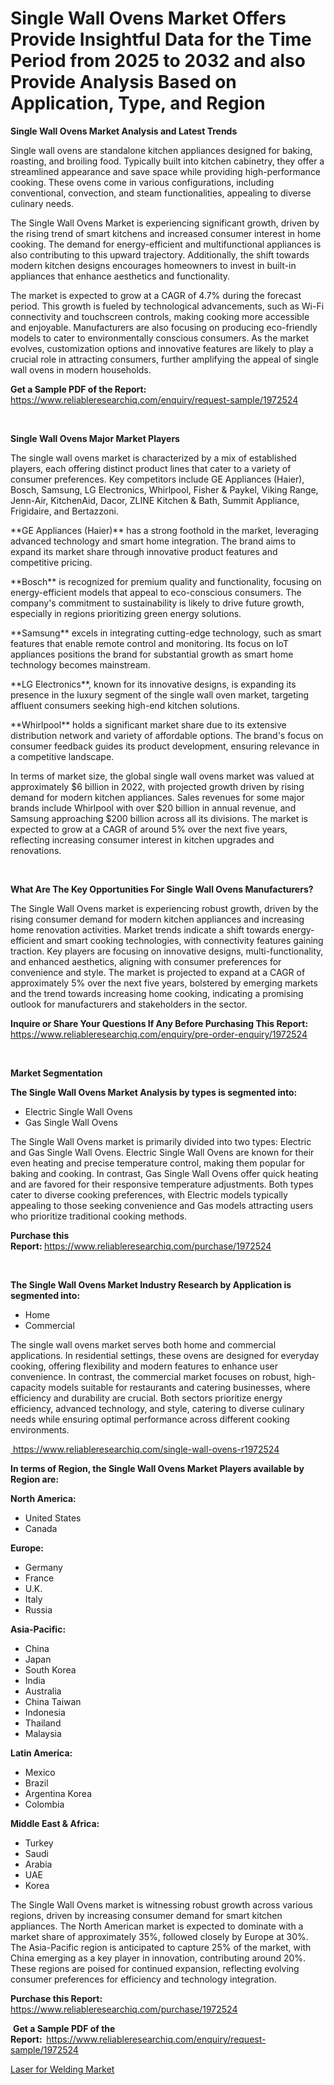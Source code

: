 <p><h1>Single Wall Ovens Market Offers Provide Insightful Data for the Time Period from 2025 to 2032 and also Provide Analysis Based on Application, Type, and Region</h1></p><p><strong>Single Wall Ovens Market Analysis and Latest Trends</strong></p>
<p><p>Single wall ovens are standalone kitchen appliances designed for baking, roasting, and broiling food. Typically built into kitchen cabinetry, they offer a streamlined appearance and save space while providing high-performance cooking. These ovens come in various configurations, including conventional, convection, and steam functionalities, appealing to diverse culinary needs.</p><p>The Single Wall Ovens Market is experiencing significant growth, driven by the rising trend of smart kitchens and increased consumer interest in home cooking. The demand for energy-efficient and multifunctional appliances is also contributing to this upward trajectory. Additionally, the shift towards modern kitchen designs encourages homeowners to invest in built-in appliances that enhance aesthetics and functionality. </p><p>The market is expected to grow at a CAGR of 4.7% during the forecast period. This growth is fueled by technological advancements, such as Wi-Fi connectivity and touchscreen controls, making cooking more accessible and enjoyable. Manufacturers are also focusing on producing eco-friendly models to cater to environmentally conscious consumers. As the market evolves, customization options and innovative features are likely to play a crucial role in attracting consumers, further amplifying the appeal of single wall ovens in modern households.</p></p>
<p><strong>Get a Sample PDF of the Report:&nbsp;</strong> <a href="https://www.reliableresearchiq.com/enquiry/request-sample/1972524?utm_campaign=3180&utm_medium=2&utm_source=Github&utm_content=ia&utm_term=10042025&utm_id=single-wall-ovens">https://www.reliableresearchiq.com/enquiry/request-sample/1972524</a></p>
<p>&nbsp;</p>
<p><strong>Single Wall Ovens Major Market Players</strong></p>
<p><p>The single wall ovens market is characterized by a mix of established players, each offering distinct product lines that cater to a variety of consumer preferences. Key competitors include GE Appliances (Haier), Bosch, Samsung, LG Electronics, Whirlpool, Fisher & Paykel, Viking Range, Jenn-Air, KitchenAid, Dacor, ZLINE Kitchen & Bath, Summit Appliance, Frigidaire, and Bertazzoni.</p><p>**GE Appliances (Haier)** has a strong foothold in the market, leveraging advanced technology and smart home integration. The brand aims to expand its market share through innovative product features and competitive pricing. </p><p>**Bosch** is recognized for premium quality and functionality, focusing on energy-efficient models that appeal to eco-conscious consumers. The company's commitment to sustainability is likely to drive future growth, especially in regions prioritizing green energy solutions.</p><p>**Samsung** excels in integrating cutting-edge technology, such as smart features that enable remote control and monitoring. Its focus on IoT appliances positions the brand for substantial growth as smart home technology becomes mainstream.</p><p>**LG Electronics**, known for its innovative designs, is expanding its presence in the luxury segment of the single wall oven market, targeting affluent consumers seeking high-end kitchen solutions. </p><p>**Whirlpool** holds a significant market share due to its extensive distribution network and variety of affordable options. The brand's focus on consumer feedback guides its product development, ensuring relevance in a competitive landscape.</p><p>In terms of market size, the global single wall ovens market was valued at approximately $6 billion in 2022, with projected growth driven by rising demand for modern kitchen appliances. Sales revenues for some major brands include Whirlpool with over $20 billion in annual revenue, and Samsung approaching $200 billion across all its divisions. The market is expected to grow at a CAGR of around 5% over the next five years, reflecting increasing consumer interest in kitchen upgrades and renovations.</p></p>
<p>&nbsp;</p>
<p><strong>What Are The Key Opportunities For Single Wall Ovens Manufacturers?</strong></p>
<p><p>The Single Wall Ovens market is experiencing robust growth, driven by the rising consumer demand for modern kitchen appliances and increasing home renovation activities. Market trends indicate a shift towards energy-efficient and smart cooking technologies, with connectivity features gaining traction. Key players are focusing on innovative designs, multi-functionality, and enhanced aesthetics, aligning with consumer preferences for convenience and style. The market is projected to expand at a CAGR of approximately 5% over the next five years, bolstered by emerging markets and the trend towards increasing home cooking, indicating a promising outlook for manufacturers and stakeholders in the sector.</p></p>
<p><strong>Inquire or Share Your Questions If Any Before Purchasing This Report:</strong> <a href="https://www.reliableresearchiq.com/enquiry/pre-order-enquiry/1972524?utm_campaign=3180&utm_medium=2&utm_source=Github&utm_content=ia&utm_term=10042025&utm_id=single-wall-ovens">https://www.reliableresearchiq.com/enquiry/pre-order-enquiry/1972524</a></p>
<p>&nbsp;</p>
<p><strong>Market Segmentation</strong></p>
<p><strong>The Single Wall Ovens Market Analysis by types is segmented into:</strong></p>
<p><ul><li>Electric Single Wall Ovens</li><li>Gas Single Wall Ovens</li></ul></p>
<p><p>The Single Wall Ovens market is primarily divided into two types: Electric and Gas Single Wall Ovens. Electric Single Wall Ovens are known for their even heating and precise temperature control, making them popular for baking and cooking. In contrast, Gas Single Wall Ovens offer quick heating and are favored for their responsive temperature adjustments. Both types cater to diverse cooking preferences, with Electric models typically appealing to those seeking convenience and Gas models attracting users who prioritize traditional cooking methods.</p></p>
<p><strong>Purchase this Report:&nbsp;</strong><a href="https://www.reliableresearchiq.com/purchase/1972524?utm_campaign=3180&utm_medium=2&utm_source=Github&utm_content=ia&utm_term=10042025&utm_id=single-wall-ovens">https://www.reliableresearchiq.com/purchase/1972524</a></p>
<p>&nbsp;</p>
<p><strong>The Single Wall Ovens Market Industry Research by Application is segmented into:</strong></p>
<p><ul><li>Home</li><li>Commercial</li></ul></p>
<p><p>The single wall ovens market serves both home and commercial applications. In residential settings, these ovens are designed for everyday cooking, offering flexibility and modern features to enhance user convenience. In contrast, the commercial market focuses on robust, high-capacity models suitable for restaurants and catering businesses, where efficiency and durability are crucial. Both sectors prioritize energy efficiency, advanced technology, and style, catering to diverse culinary needs while ensuring optimal performance across different cooking environments.</p></p>
<p><a href="https://www.reliableresearchiq.com/single-wall-ovens-r1972524?utm_campaign=3180&utm_medium=2&utm_source=Github&utm_content=ia&utm_term=10042025&utm_id=single-wall-ovens">&nbsp;https://www.reliableresearchiq.com/single-wall-ovens-r1972524</a></p>
<p><strong>In terms of Region, the Single Wall Ovens Market Players available by Region are:</strong></p>
<p>
    <p> <strong> North America: </strong>
        <ul>
            <li>United States</li>
            <li>Canada</li>
        </ul>
        </p> 
    <p> <strong> Europe: </strong>
        <ul>
            <li>Germany</li>
            <li>France</li>
            <li>U.K.</li>
            <li>Italy</li>
            <li>Russia</li>
        </ul>
        </p> 
    <p> <strong> Asia-Pacific: </strong>
        <ul>
            <li>China</li>
            <li>Japan</li>
            <li>South Korea</li>
            <li>India</li>
            <li>Australia</li>
            <li>China Taiwan</li>
            <li>Indonesia</li>
            <li>Thailand</li>
            <li>Malaysia</li>
        </ul>
        </p> 
    <p> <strong> Latin America: </strong>
        <ul>
            <li>Mexico</li>
            <li>Brazil</li>
            <li>Argentina Korea</li>
            <li>Colombia</li>
        </ul>
        </p> 
    <p> <strong> Middle East & Africa: </strong>
        <ul>
            <li>Turkey</li>
            <li>Saudi</li>
            <li>Arabia</li>
            <li>UAE</li>
            <li>Korea</li>
        </ul>
    </p>
    </p>
<p><p>The Single Wall Ovens market is witnessing robust growth across various regions, driven by increasing consumer demand for smart kitchen appliances. The North American market is expected to dominate with a market share of approximately 35%, followed closely by Europe at 30%. The Asia-Pacific region is anticipated to capture 25% of the market, with China emerging as a key player in innovation, contributing around 20%. These regions are poised for continued expansion, reflecting evolving consumer preferences for efficiency and technology integration.</p></p>
<p><strong>Purchase this Report: </strong><a href="https://www.reliableresearchiq.com/purchase/1972524?utm_campaign=3180&utm_medium=2&utm_source=Github&utm_content=ia&utm_term=10042025&utm_id=single-wall-ovens">https://www.reliableresearchiq.com/purchase/1972524</a></p>
<p>&nbsp;<strong>Get a Sample PDF of the Report:&nbsp;&nbsp;</strong><a href="https://www.reliableresearchiq.com/enquiry/request-sample/1972524?utm_campaign=3180&utm_medium=2&utm_source=Github&utm_content=ia&utm_term=10042025&utm_id=single-wall-ovens">https://www.reliableresearchiq.com/enquiry/request-sample/1972524</a></p>
<p><strong></strong></p>
<p><p><a href="https://github.com/anejaryaan8m/Market-Research-Report-List-1/blob/main/laser-for-welding-market.md?utm_campaign=3180&utm_medium=2&utm_source=Github&utm_content=ia&utm_term=10042025&utm_id=single-wall-ovens">Laser for Welding Market</a></p></p>